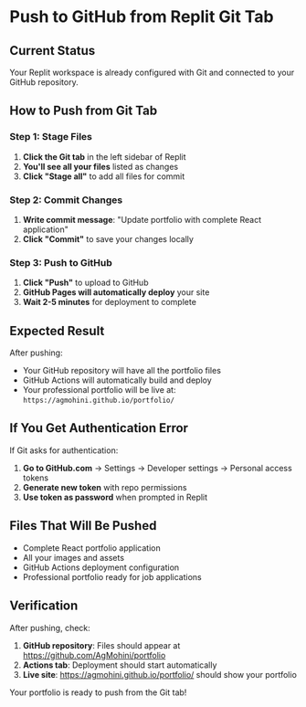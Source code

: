 # Push to GitHub from Replit Git Tab

## Current Status
Your Replit workspace is already configured with Git and connected to your GitHub repository.

## How to Push from Git Tab

### Step 1: Stage Files
1. **Click the Git tab** in the left sidebar of Replit
2. **You'll see all your files** listed as changes
3. **Click "Stage all"** to add all files for commit

### Step 2: Commit Changes
1. **Write commit message**: "Update portfolio with complete React application"
2. **Click "Commit"** to save your changes locally

### Step 3: Push to GitHub
1. **Click "Push"** to upload to GitHub
2. **GitHub Pages will automatically deploy** your site
3. **Wait 2-5 minutes** for deployment to complete

## Expected Result
After pushing:
- Your GitHub repository will have all the portfolio files
- GitHub Actions will automatically build and deploy
- Your professional portfolio will be live at: `https://agmohini.github.io/portfolio/`

## If You Get Authentication Error
If Git asks for authentication:
1. **Go to GitHub.com** → Settings → Developer settings → Personal access tokens
2. **Generate new token** with repo permissions
3. **Use token as password** when prompted in Replit

## Files That Will Be Pushed
- Complete React portfolio application
- All your images and assets
- GitHub Actions deployment configuration
- Professional portfolio ready for job applications

## Verification
After pushing, check:
1. **GitHub repository**: Files should appear at https://github.com/AgMohini/portfolio
2. **Actions tab**: Deployment should start automatically
3. **Live site**: https://agmohini.github.io/portfolio/ should show your portfolio

Your portfolio is ready to push from the Git tab!
